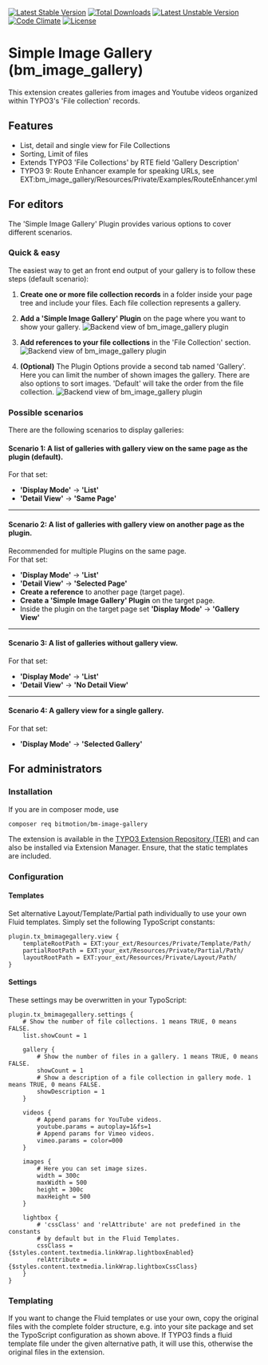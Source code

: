 [![Latest Stable Version](https://poser.pugx.org/bitmotion/bm-image-gallery/v/stable)](https://packagist.org/packages/bitmotion/bm-image-gallery)
[![Total Downloads](https://poser.pugx.org/bitmotion/bm-image-gallery/downloads)](https://packagist.org/packages/bitmotion/bm-image-gallery)
[![Latest Unstable Version](https://poser.pugx.org/bitmotion/bm-image-gallery/v/unstable)](https://packagist.org/packages/bitmotion/auth0)
[![Code Climate](https://codeclimate.com/github/bitmotion/typo3-image-gallery/badges/gpa.svg)](https://codeclimate.com/github/bitmotion/typo3-image-gallery)
[![License](https://poser.pugx.org/bitmotion/bm-image-gallery/license)](https://packagist.org/packages/bitmotion/bm-image-gallery)

# Simple Image Gallery (bm_image_gallery)

This extension creates galleries from images and Youtube videos 
organized within TYPO3's 'File collection' records.

## Features

- List, detail and single view for File Collections
- Sorting, Limit of files 
- Extends TYPO3 'File Collections' by RTE field 'Gallery Description'
- TYPO3 9: Route Enhancer example for speaking URLs, see  
EXT:bm_image_gallery/Resources/Private/Examples/RouteEnhancer.yml

## For editors

The 'Simple Image Gallery' Plugin provides various options to 
cover different scenarios. 

### Quick & easy
The easiest way to get an front end output of your gallery is 
to follow these steps (default scenario): 

1. **Create one or more file collection records** in a folder 
inside your page tree and include your files. Each file collection 
represents a gallery.
2. **Add a 'Simple Image Gallery' Plugin** on the page where you
want to show your gallery.
![Backend view of bm_image_gallery plugin](https://raw.githubusercontent.com/bitmotion/typo3-image-gallery/master/Documentation/Editors/Images/add-plugin.png "Add a 'Simple Image Gallery' plugin to a page")

3. **Add references to your file collections** in the 'File Collection' 
section.
![Backend view of bm_image_gallery plugin](https://raw.githubusercontent.com/bitmotion/typo3-image-gallery/master/Documentation/Editors/Images/plugin.png "Backend view of bm_image_gallery plugin for a list")
 
4. **(Optional)** The Plugin Options provide a second tab named 
'Gallery'. Here you can limit the number of shown images the gallery. 
There are also options to sort images. 'Default' will take the order 
from the file collection.
![Backend view of bm_image_gallery plugin](https://raw.githubusercontent.com/bitmotion/typo3-image-gallery/master/Documentation/Editors/Images/plugin-sort-max.png "Backend view of bm_image_gallery plugin for limit number of images and sorting")


### Possible scenarios

There are the following scenarios to display galleries: 

#### Scenario 1: A list of galleries with gallery view on the same page as the plugin (default). 
For that set:      
- **'Display Mode'** -> **'List'**  
- **'Detail View'** -> **'Same Page'**
---
#### Scenario 2: A list of galleries with gallery view on another page as the plugin. 
Recommended for multiple Plugins on the same page.  
For that set:   
- **'Display Mode'** -> **'List'**  
- **'Detail View'** -> **'Selected Page'**  
- **Create a reference** to another page (target page).  
- **Create a 'Simple Image Gallery' Plugin** on the target page.  
- Inside the plugin on the target page set **'Display Mode'** -> **'Gallery View'**
---
#### Scenario 3: A list of galleries without gallery view. 
For that set:  
- **'Display Mode'** -> **'List'** 
- **'Detail View'** -> **'No Detail View'**
---
#### Scenario 4: A gallery view for a single gallery. 
For that set:  
- **'Display Mode'** -> **'Selected Gallery'** 


## For administrators

### Installation

If you are in composer mode, use

    composer req bitmotion/bm-image-gallery

The extension is available in the [TYPO3 Extension Repository (TER)](https://extensions.typo3.org/extension/bm_image_gallery/ "bm_image_gallery in TER") 
and can also be installed via Extension Manager. Ensure, that the 
static templates are included.

### Configuration

#### Templates
Set alternative Layout/Template/Partial path individually to use 
your own Fluid templates. Simply set the following TypoScript 
constants:

	plugin.tx_bmimagegallery.view {
		templateRootPath = EXT:your_ext/Resources/Private/Template/Path/
		partialRootPath = EXT:your_ext/Resources/Private/Partial/Path/
		layoutRootPath = EXT:your_ext/Resources/Private/Layout/Path/
	}

#### Settings
These settings may be overwritten in your TypoScript:

	plugin.tx_bmimagegallery.settings {
		# Show the number of file collections. 1 means TRUE, 0 means FALSE.
		list.showCount = 1
	
		gallery {
			# Show the number of files in a gallery. 1 means TRUE, 0 means FALSE.
			showCount = 1
			# Show a description of a file collection in gallery mode. 1 means TRUE, 0 means FALSE.
			showDescription = 1
		}
	
		videos {
			# Append params for YouTube videos.
			youtube.params = autoplay=1&fs=1
			# Append params for Vimeo videos.
			vimeo.params = color=000
		}
		
		images {
			# Here you can set image sizes.
			width = 300c
			maxWidth = 500
			height = 300c
			maxHeight = 500
		}
		
		lightbox {
			# 'cssClass' and 'relAttribute' are not predefined in the constants 
			# by default but in the Fluid Templates.
			cssClass = {$styles.content.textmedia.linkWrap.lightboxEnabled}
			relAttribute = {$styles.content.textmedia.linkWrap.lightboxCssClass}
		}
	}

### Templating

If you want to change the Fluid templates or use your own, copy the 
original files with the complete folder structure, e.g. into your 
site package and set the TypoScript configuration as shown above.
If TYPO3 finds a fluid template file under the given alternative path,
it will use this, otherwise the original files in the extension.
